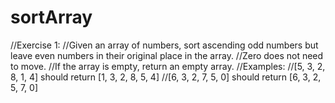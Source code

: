# sortArray
//Exercise 1: //Given an array of numbers, sort ascending odd numbers but leave even numbers in their original place in the array. //Zero does not need to move. //If the array is empty, return an empty array.  //Examples: //[5, 3, 2, 8, 1, 4] should return [1, 3, 2, 8, 5, 4] //[6, 3, 2, 7, 5, 0] should return [6, 3, 2, 5, 7, 0]
